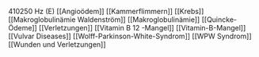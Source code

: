 410250 Hz (E)
[[Angioödem]]
[[Kammerflimmern]]
[[Krebs]]
[[Makroglobulinämie Waldenström]]
[[Makroglobulinämie]]
[[Quincke-Ödeme]]
[[Verletzungen]]
[[Vitamin B 12 -Mangel]]
[[Vitamin-B-Mangel]]
[[Vulvar Diseases]]
[[Wolff-Parkinson-White-Syndrom]]
[[WPW Syndrom]]
[[Wunden und Verletzungen]]